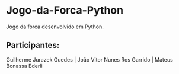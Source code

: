 # Jogo-da-Forca-Python
Jogo da forca desenvolvido em Python.



## Participantes:
Guilherme Jurazek Guedes |
João Vitor Nunes Ros Garrido |
Mateus Bonassa Ederli
